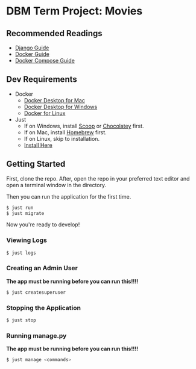 # DBM Term Project: Movies

## Recommended Readings

* [Django Guide](https://docs.djangoproject.com/en/3.2/)
* [Docker Guide](https://docs.docker.com/get-started/)
* [Docker Compose Guide](https://docs.docker.com/compose/reference/)

## Dev Requirements

* Docker
    - [Docker Desktop for Mac](https://docs.docker.com/desktop/install/mac-install/)
    - [Docker Desktop for Windows](https://docs.docker.com/desktop/install/windows-install/)
    - [Docker for Linux](https://docs.docker.com/engine/install/)
* Just
    - If on Windows, install [Scoop](https://scoop.sh/) or [Chocolatey](https://chocolatey.org/) first.
    - If on Mac, install [Homebrew](https://brew.sh/) first.
    - If on Linux, skip to installation.
    - [Install Here](https://just.systems/man/en/chapter_4.html)

## Getting Started

First, clone the repo. After, open the repo in your preferred text editor and open a terminal window in the directory.

Then you can run the application for the first time.

```sh
$ just run
$ just migrate
```

Now you're ready to develop!

### Viewing Logs

```sh
$ just logs
```

### Creating an Admin User

**The app must be running before you can run this!!!!**

```sh
$ just createsuperuser
```

### Stopping the Application

```sh
$ just stop
```

### Running manage.py

**The app must be running before you can run this!!!!**

```sh
$ just manage <commands>
```
